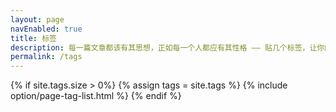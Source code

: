 ```yaml
---
layout: page
navEnabled: true
title: 标签
description: 每一篇文章都该有其思想，正如每一个人都应有其性格 —— 贴几个标签，让你的文章旗帜鲜明！
permalink: /tags
---
```


{% if site.tags.size > 0%}
    {% assign tags = site.tags %}
    {% include option/page-tag-list.html %}
{% endif %}